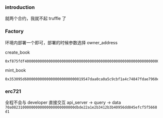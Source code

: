 ### introduction

就两个合约，我就不起 truffle 了

### Factory

环境内部署一个即可，部署的时候参数选择 owner_address

create_book

```
0xf875fdf40000000000000000000000000000000000000000000000000000000000000040000000000000000000000000dbde22a1e2b3412b3b40956dd845efcf5f5668d1000000000000000000000000000000000000000000000000000000000000002463643031633930302d353835662d346535322d613035362d34373864663038633333373700000000000000000000000000000000000000000000000000000000
```

mint_book

```
0x353095d600000000000000000000000019547daa0ca0a5c9cbf1a4c74847fdae7960e5df000000000000000000000000dbde22a1e2b3412b3b40956dd845efcf5f5668d1
```

### erc721

全程不会与 developer 直接交互
api_server -> query -> data
`70a08231000000000000000000000000dbde22a1e2b3412b3b40956dd845efcf5f5668d1`
